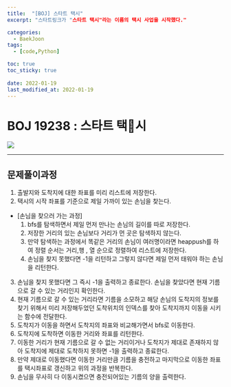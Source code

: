 ```yaml
---
title:  "[BOJ] 스타트 택시"
excerpt: "스타트링크가 "스타트 택시"라는 이름의 택시 사업을 시작했다."

categories:
  - BaekJoon
tags:
  - [code,Python]

toc: true
toc_sticky: true
 
date: 2022-01-19
last_modified_at: 2022-01-19
---
```


# BOJ  19238 : 스타트 택시

![](/yuhyeongeun-kor.github.com/assets/images/01-19-01-49.png)

------
## 문제풀이과정 
1. 출발지와 도착지에 대한 좌표를 미리 리스트에 저장한다. 
2. 택시의 시작 좌표를 기준으로 제일 가까이 있는 손님을 찾는다.  
- [손님을 찾으러 가는 과정]
    1. bfs를 탐색하면서 제일 먼저 만나는 손님의 길이를 따로 저장한다. 
    2. 저장한 거리의 있는 손님보다 거리가 먼 곳은 탐색하지 않는다. 
    3. 만약 탐색하는 과정에서 똑같은 거리의 손님이 여러명이라면 heappush를 하여 정렬 순서는 거리,행 , 열 순으로 정렬하여 리스트에 저장한다. 
    4. 손님을 찾지 못했다면 -1을 리턴하고 그렇지 않다면 제일 먼저 태워야 하는 손님을 리턴한다. 
3. 손님을 찾지 못했다면 그 즉시 -1을 출력하고 종료한다. 손님을 찾았다면 현재 기름으로 갈 수 있는 거리인지 확인한다. 
4. 현재 기름으로 갈 수 있는 거리라면 기름을 소모하고 해당 손님의 도착지의 정보를 찾기 위해서 미리 저장해두었던 도착위치의 인덱스를 찾아 도착지까지 이동을 시키는 함수에 전달한다. 
5. 도착지가 이동을 하면서 도착지의 좌표와 비교해가면서 bfs로 이동한다. 
6. 도착지에 도착하면 이동한 거리와 좌표를 리턴한다.
7. 이동한 거리가 현재 기름으로 갈 수 없는 거리이거나 도착지가 제대로 존재하지 않아 도착지에 제대로 도착하지 못하면 -1을 출력하고 종료한다. 
8. 만약 제대로 이동했다면 이동한 거리만큼 기름을 충전하고 마지막으로 이동한 좌표를 택시좌표로 갱신하고 위의 과정을 반복한다. 
9. 손님을 무사히 다 이동시켰으면 충전되어있는 기름의 양을 출력한다. 

